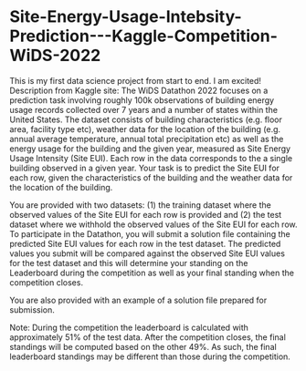 # Site-Energy-Usage-Intebsity-Prediction---Kaggle-Competition-WiDS-2022
This is my first data science project from start to end. I am excited!
Description from Kaggle site: The WiDS Datathon 2022 focuses on a prediction task involving roughly 100k observations of building energy usage records collected over 7 years and a number of states within the United States. The dataset consists of building characteristics (e.g. floor area, facility type etc), weather data for the location of the building (e.g. annual average temperature, annual total precipitation etc) as well as the energy usage for the building and the given year, measured as Site Energy Usage Intensity (Site EUI). Each row in the data corresponds to the a single building observed in a given year. Your task is to predict the Site EUI for each row, given the characteristics of the building and the weather data for the location of the building.

You are provided with two datasets: (1) the training dataset where the observed values of the Site EUI for each row is provided and (2) the test dataset where we withhold the observed values of the Site EUI for each row. To participate in the Datathon, you will submit a solution file containing the predicted Site EUI values for each row in the test dataset. The predicted values you submit will be compared against the observed Site EUI values for the test dataset and this will determine your standing on the Leaderboard during the competition as well as your final standing when the competition closes.

You are also provided with an example of a solution file prepared for submission.

Note: During the competition the leaderboard is calculated with approximately 51% of the test data. After the competition closes, the final standings will be computed based on the other 49%. As such, the final leaderboard standings may be different than those during the competition.
